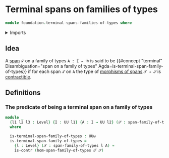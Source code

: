 # Terminal spans on families of types

```agda
module foundation.terminal-spans-families-of-types where
```

<details><summary>Imports</summary>

```agda
open import foundation.contractible-types
open import foundation.morphisms-spans-families-of-types
open import foundation.spans-families-of-types
open import foundation.universe-levels
```

</details>

## Idea

A [span](foundation.spans-families-of-types.md) `𝒮` on a family of types `A : I → 𝒰` is said to be {{#concept "terminal" Disambiguation="span on a family of types" Agda=is-terminal-span-family-of-types}} if for each span `𝒯` on `A` the type of [morphisms of spans](foundation.morphisms-spans-families-of-types.md) `𝒯 → 𝒮` is [contractible](foundation-core.contractible-types.md).

## Definitions

### The predicate of being a terminal span on a family of types

```agda
module _
  {l1 l2 l3 : Level} {I : UU l1} {A : I → UU l2} (𝒮 : span-family-of-types l3 A)
  where

  is-terminal-span-family-of-types : UUω
  is-terminal-span-family-of-types =
    {l : Level} (𝒯 : span-family-of-types l A) →
    is-contr (hom-span-family-of-types 𝒯 𝒮)
```
